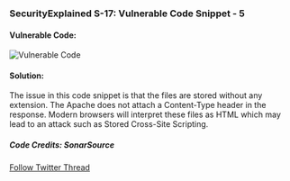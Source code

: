 ### SecurityExplained S-17: Vulnerable Code Snippet - 5

#### Vulnerable Code:

![Vulnerable Code](../media/code-5.jpg)

#### Solution:

The issue in this code snippet is that the files are stored without any extension. The Apache does not attach a Content-Type header in the response. Modern browsers will interpret these files as HTML which may lead to an attack such as Stored Cross-Site Scripting.

##### Code Credits: SonarSource

[Follow Twitter Thread](https://twitter.com/harshbothra_/status/1483124633373409281?s=20&t=DGEwqEwXwFbWH0VXkOKVsQ)
